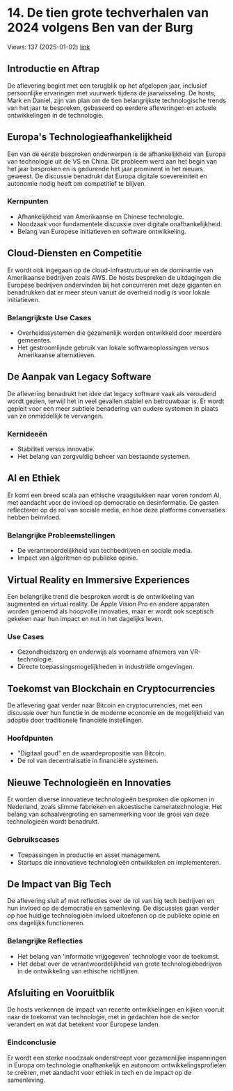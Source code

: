 # 14. De tien grote techverhalen van 2024 volgens Ben van der Burg
Views: 137 (2025-01-02) [link](https://www.youtube.com/watch?v=DgQ3Xx2xGws)


 ## Introductie en Aftrap
De aflevering begint met een terugblik op het afgelopen jaar, inclusief persoonlijke ervaringen met vuurwerk tijdens de jaarwisseling. De hosts, Mark en Daniel, zijn van plan om de tien belangrijkste technologische trends van het jaar te bespreken, gebaseerd op eerdere afleveringen en actuele ontwikkelingen in de technologie.

## Europa's Technologieafhankelijkheid
Een van de eerste besproken onderwerpen is de afhankelijkheid van Europa van technologie uit de VS en China. Dit probleem werd aan het begin van het jaar besproken en is gedurende het jaar prominent in het nieuws geweest. De discussie benadrukt dat Europa digitale soevereiniteit en autonomie nodig heeft om competitief te blijven. 

### Kernpunten
- Afhankelijkheid van Amerikaanse en Chinese technologie.
- Noodzaak voor fundamentele discussie over digitale onafhankelijkheid.
- Belang van Europese initiatieven en software ontwikkeling.

## Cloud-Diensten en Competitie
Er wordt ook ingegaan op de cloud-infrastructuur en de dominantie van Amerikaanse bedrijven zoals AWS. De hosts bespreken de uitdagingen die Europese bedrijven ondervinden bij het concurreren met deze giganten en benadrukken dat er meer steun vanuit de overheid nodig is voor lokale initiatieven. 

### Belangrijkste Use Cases
- Overheidssystemen die gezamenlijk worden ontwikkeld door meerdere gemeentes.
- Het gestroomlijnde gebruik van lokale softwareoplossingen versus Amerikaanse alternatieven.

## De Aanpak van Legacy Software
De aflevering benadrukt het idee dat legacy software vaak als verouderd wordt gezien, terwijl het in veel gevallen stabiel en betrouwbaar is. Er wordt gepleit voor een meer subtiele benadering van oudere systemen in plaats van ze onmiddellijk te vervangen.

### Kernideeën
- Stabiliteit versus innovatie.
- Het belang van zorgvuldig beheer van bestaande systemen.

## AI en Ethiek
Er komt een breed scala aan ethische vraagstukken naar voren rondom AI, met aandacht voor de invloed op democratie en desinformatie. De gasten reflecteren op de rol van sociale media, en hoe deze platforms conversaties hebben beïnvloed.

### Belangrijke Probleemstellingen
- De verantwoordelijkheid van techbedrijven en sociale media.
- Impact van algoritmen op publieke opinie.

## Virtual Reality en Immersive Experiences
Een belangrijke trend die besproken wordt is de ontwikkeling van augmented en virtual reality. De Apple Vision Pro en andere apparaten worden genoemd als hoopvolle innovaties, maar er wordt ook sceptisch gekeken naar hun impact en nut in het dagelijks leven.

### Use Cases
- Gezondheidszorg en onderwijs als voorname afnemers van VR-technologie.
- Directe toepassingsmogelijkheden in industriële omgevingen.

## Toekomst van Blockchain en Cryptocurrencies
De aflevering gaat verder naar Bitcoin en cryptocurrencies, met een discussie over hun functie in de moderne economie en de mogelijkheid van adoptie door traditionele financiële instellingen.

### Hoofdpunten
- "Digitaal goud" en de waardepropositie van Bitcoin.
- De rol van decentralisatie in financiële systemen.

## Nieuwe Technologieën en Innovaties
Er worden diverse innovatieve technologieën besproken die opkomen in Nederland, zoals slimme fabrieken en akoestische cameratechnologie. Het belang van schaalvergroting en samenwerking voor de groei van deze technologieën wordt benadrukt.

### Gebruikscases
- Toepassingen in productie en asset management.
- Startups die innovatieve technologieën ontwikkelen en implementeren.

## De Impact van Big Tech
De aflevering sluit af met reflecties over de rol van big tech bedrijven en hun invloed op de democratie en samenleving. De discussies gaan verder op hoe huidige technologieën invloed uitoefenen op de publieke opinie en ons dagelijks functioneren.

### Belangrijke Reflecties
- Het belang van 'informatie vrijgegeven' technologie voor de toekomst.
- Het debat over de verantwoordelijkheid van grote technologiebedrijven in de ontwikkeling van ethische richtlijnen. 

## Afsluiting en Vooruitblik
De hosts verkennen de impact van recente ontwikkelingen en kijken vooruit naar de toekomst van technologie, met in gedachten hoe de sector verandert en wat dat betekent voor Europese landen. 

### Eindconclusie
Er wordt een sterke noodzaak onderstreept voor gezamenlijke inspanningen in Europa om technologie onafhankelijk en autonoom ontwikkelingsprofielen te creëren, met aandacht voor ethiek in tech en de impact op de samenleving.